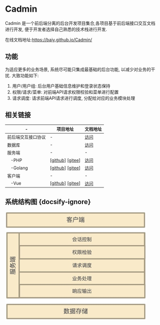 # Cadmin

Cadmin 是一个前后端分离的后台开发项目集合,各项目基于前后端接口交互文档进行开发, 便于开发者选择自己熟悉的技术栈进行开发.

在线文档地址:<https://baiy.github.io/Cadmin/>

## 功能

为适应更多的业务场景, 系统尽可能只集成最基础的后台功能, 以减少对业务的干扰. 大致功能如下:

1. 用户/用户组: 后台用户基础信息维护和登录状态保持
2. 权限/请求/菜单: 对前端API请求权限校验和菜单进行配置
3. 请求调度: 请求前端API请求进行调度, 分配给对应的业务模块处理

## 相关链接

| - | 项目地址 | 文档地址 |
| --- | --- | --- |
| 前后端交互接口协议 | - | [访问](api/README) |
| 数据库 | - | [访问](server/db) |
| 服务端 | - | - |
| &nbsp;&nbsp;&nbsp;-PHP   | [[github](https://github.com/baiy/Cadmin-server-php)] [[gitee](https://gitee.com/baiy/Cadmin-server-php)] | [访问](server/php) |
| &nbsp;&nbsp;&nbsp;-Golang   | [[github](https://github.com/baiy/Cadmin-server-go)]  [[gitee](https://gitee.com/baiy/Cadmin-server-go)] | [访问](server/go) |
| 客户端 | - | - |
| &nbsp;&nbsp;&nbsp;-Vue   | [[github](https://github.com/baiy/Cadmin-client-vue)] [[gitee](https://gitee.com/baiy/Cadmin-client-vue)] | [访问](client/vue) |

## 系统结构图 {docsify-ignore}

![结构图](./_media/global.jpg)